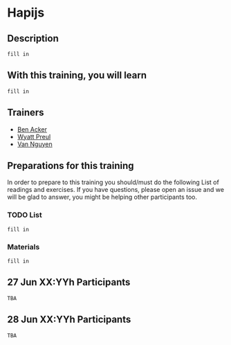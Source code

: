 Hapijs
=====================


## Description

`fill in`

## With this training, you will learn

`fill in`

## Trainers

* [Ben Acker]()
* [Wyatt Preul]()
* [Van Nguyen]()

## Preparations for this training

In order to prepare to this training you should/must do the following List of readings and exercises. If you have questions, please open an issue and we will be glad to answer, you might be helping other participants too.

### TODO List

`fill in`

### Materials

`fill in`

## 27 Jun XX:YYh Participants

`TBA`

## 28 Jun XX:YYh Participants

`TBA`